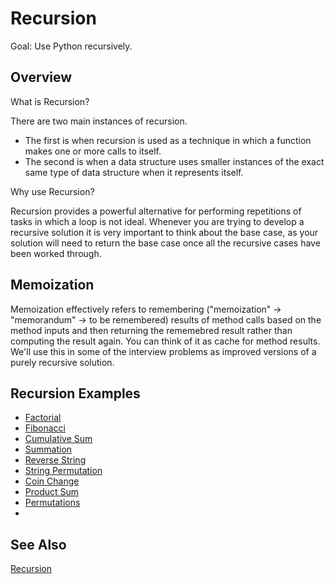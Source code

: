 # Recursion

Goal: Use Python recursively.

## Overview

What is Recursion?

There are two main instances of recursion.
- The first is when recursion is used as a technique in which a function makes one or more calls to itself.
- The second is when a data structure uses smaller instances of the exact same type of data structure when it represents itself.

Why use Recursion?

Recursion provides a powerful alternative for performing repetitions of tasks in which a loop is not ideal. Whenever you are trying to develop a recursive solution it is very important to think about the base case, as your solution will need to return the base case once all the recursive cases have been worked through.

## Memoization

Memoization effectively refers to remembering ("memoization" -> "memorandum" -> to be remembered) results of method calls based on the method inputs and then returning the rememebred result rather than computing the result again. You can think of it as cache for method results. We'll use this in some of the interview problems as improved versions of a purely recursive solution. 
## Recursion Examples

- [Factorial](Factorial)
- [Fibonacci](Fibonaaci)
- [Cumulative Sum](Cumulative%20Sum)
- [Summation](Summation)
- [Reverse String](Reverse%20String)
- [String Permutation](String%20Permutation)
- [Coin Change](Coin%%20Change)
- [Product Sum](Product%20Sum)
- [Permutations](Permutations)
-   
## See Also

[Recursion](https://en.wikipedia.org/wiki/Recursion_(computer_science))

